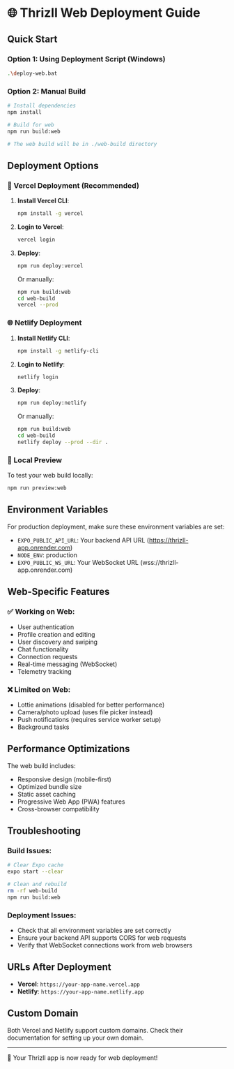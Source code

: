 # 🌐 Thrizll Web Deployment Guide

## Quick Start

### Option 1: Using Deployment Script (Windows)
```bash
.\deploy-web.bat
```

### Option 2: Manual Build
```bash
# Install dependencies
npm install

# Build for web
npm run build:web

# The web build will be in ./web-build directory
```

## Deployment Options

### 🚀 Vercel Deployment (Recommended)

1. **Install Vercel CLI**:
   ```bash
   npm install -g vercel
   ```

2. **Login to Vercel**:
   ```bash
   vercel login
   ```

3. **Deploy**:
   ```bash
   npm run deploy:vercel
   ```

   Or manually:
   ```bash
   npm run build:web
   cd web-build
   vercel --prod
   ```

### 🌐 Netlify Deployment

1. **Install Netlify CLI**:
   ```bash
   npm install -g netlify-cli
   ```

2. **Login to Netlify**:
   ```bash
   netlify login
   ```

3. **Deploy**:
   ```bash
   npm run deploy:netlify
   ```

   Or manually:
   ```bash
   npm run build:web
   cd web-build
   netlify deploy --prod --dir .
   ```

### 📱 Local Preview

To test your web build locally:
```bash
npm run preview:web
```

## Environment Variables

For production deployment, make sure these environment variables are set:

- `EXPO_PUBLIC_API_URL`: Your backend API URL (https://thrizll-app.onrender.com)
- `NODE_ENV`: production
- `EXPO_PUBLIC_WS_URL`: Your WebSocket URL (wss://thrizll-app.onrender.com)

## Web-Specific Features

### ✅ Working on Web:
- User authentication
- Profile creation and editing
- User discovery and swiping
- Chat functionality
- Connection requests
- Real-time messaging (WebSocket)
- Telemetry tracking

### ❌ Limited on Web:
- Lottie animations (disabled for better performance)
- Camera/photo upload (uses file picker instead)
- Push notifications (requires service worker setup)
- Background tasks

## Performance Optimizations

The web build includes:
- Responsive design (mobile-first)
- Optimized bundle size
- Static asset caching
- Progressive Web App (PWA) features
- Cross-browser compatibility

## Troubleshooting

### Build Issues:
```bash
# Clear Expo cache
expo start --clear

# Clean and rebuild
rm -rf web-build
npm run build:web
```

### Deployment Issues:
- Check that all environment variables are set correctly
- Ensure your backend API supports CORS for web requests
- Verify that WebSocket connections work from web browsers

## URLs After Deployment

- **Vercel**: `https://your-app-name.vercel.app`
- **Netlify**: `https://your-app-name.netlify.app`

## Custom Domain

Both Vercel and Netlify support custom domains. Check their documentation for setting up your own domain.

---

🎉 Your Thrizll app is now ready for web deployment!